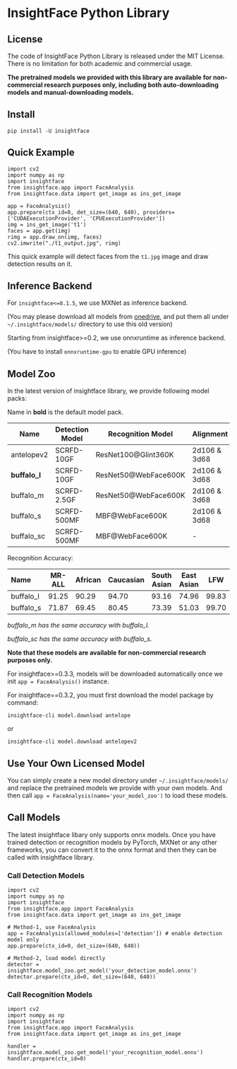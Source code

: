# InsightFace Python Library

## License

The code of InsightFace Python Library is released under the MIT License. There is no limitation for both academic and commercial usage.

**The pretrained models we provided with this library are available for non-commercial research purposes only, including both auto-downloading models and manual-downloading models.**

## Install

```
pip install -U insightface
```

## Quick Example

```
import cv2
import numpy as np
import insightface
from insightface.app import FaceAnalysis
from insightface.data import get_image as ins_get_image

app = FaceAnalysis()
app.prepare(ctx_id=0, det_size=(640, 640), providers=['CUDAExecutionProvider', 'CPUExecutionProvider'])
img = ins_get_image('t1')
faces = app.get(img)
rimg = app.draw_on(img, faces)
cv2.imwrite("./t1_output.jpg", rimg)
```

This quick example will detect faces from the ``t1.jpg`` image and draw detection results on it.

## Inference Backend

For ``insightface<=0.1.5``, we use MXNet as inference backend.

(You may please download all models from [onedrive](https://1drv.ms/u/s!AswpsDO2toNKrUy0VktHTWgIQ0bn?e=UEF7C4), and put them all under `~/.insightface/models/` directory to use this old version)

Starting from insightface>=0.2, we use onnxruntime as inference backend.

(You have to install ``onnxruntime-gpu`` to enable GPU inference)

## Model Zoo

In the latest version of insightface library, we provide following model packs:

Name in **bold** is the default model pack.

| Name           | Detection Model | Recognition Model   | Alignment    | Attributes | Model-Size |
| -------------- | --------------- | ------------------- | ------------ | ---------- | ---------- |
| antelopev2 | SCRFD-10GF      | ResNet100@Glint360K | 2d106 & 3d68 | Gender&Age | 407MB |
| **buffalo_l**      | SCRFD-10GF      | ResNet50@WebFace600K | 2d106 & 3d68 | Gender&Age | 326MB |
| buffalo_m      | SCRFD-2.5GF     | ResNet50@WebFace600K | 2d106 & 3d68 | Gender&Age | 313MB |
| buffalo_s      | SCRFD-500MF     | MBF@WebFace600K | 2d106 & 3d68 | Gender&Age | 159MB |
| buffalo_sc      | SCRFD-500MF     | MBF@WebFace600K | - | - | 16MB |



Recognition Accuracy:

| Name      | MR-ALL | African | Caucasian | South Asian | East Asian | LFW   | CFP-FP | AgeDB-30 | IJB-C(E4) |
| :-------- | ------ | ------- | --------- | ----------- | ---------- | ----- | ------ | -------- | --------- |
| buffalo_l | 91.25  | 90.29   | 94.70     | 93.16       | 74.96      | 99.83 | 99.33  | 98.23    | 97.25     |
| buffalo_s | 71.87  | 69.45   | 80.45     | 73.39       | 51.03      | 99.70 | 98.00  | 96.58    | 95.02     |

*buffalo_m has the same accuracy with buffalo_l.*

*buffalo_sc has the same accuracy with buffalo_s.*



**Note that these models are available for non-commercial research purposes only.**



For insightface>=0.3.3, models will be downloaded automatically once we init ``app = FaceAnalysis()`` instance.

For insightface==0.3.2, you must first download the model package by command:

```
insightface-cli model.download antelope
```
or
```
insightface-cli model.download antelopev2
```

## Use Your Own Licensed Model

You can simply create a new model directory under ``~/.insightface/models/`` and replace the pretrained models we provide with your own models. And then call ``app = FaceAnalysis(name='your_model_zoo')`` to load these models.

## Call Models

The latest insightface libary only supports onnx models. Once you have trained detection or recognition models by PyTorch, MXNet or any other frameworks, you can convert it to the onnx format and then they can be called with insightface library.

### Call Detection Models

```
import cv2
import numpy as np
import insightface
from insightface.app import FaceAnalysis
from insightface.data import get_image as ins_get_image

# Method-1, use FaceAnalysis
app = FaceAnalysis(allowed_modules=['detection']) # enable detection model only
app.prepare(ctx_id=0, det_size=(640, 640))

# Method-2, load model directly
detector = insightface.model_zoo.get_model('your_detection_model.onnx')
detector.prepare(ctx_id=0, det_size=(640, 640))

```

### Call Recognition Models

```
import cv2
import numpy as np
import insightface
from insightface.app import FaceAnalysis
from insightface.data import get_image as ins_get_image

handler = insightface.model_zoo.get_model('your_recognition_model.onnx')
handler.prepare(ctx_id=0)

```


